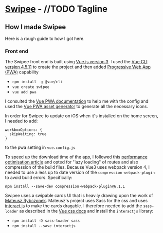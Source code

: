 # [Swipee](https://swipee.lilley.io/) - //TODO Tagline

## How I made Swipee

Here is a rough guide to how I got here.

### Front end

The Swipee front end is built using [Vue.js version 3](https://v3.vuejs.org/guide/introduction.html). I used the [Vue CLI version 4.5.11](https://cli.vuejs.org/) to create the project and then added [Progressive Web App (PWA)](https://web.dev/progressive-web-apps/) capability

- `npm install -g @vue/cli`
- `vue create swipee`
- `vue add pwa`

I consulted the [Vue PWA documentation](https://cli.vuejs.org/core-plugins/pwa.html#configuration) to help me with the config and used the [Vue PWA asset generator](https://github.com/jcalixte/vue-pwa-asset-generator) to generate all the necessary icons.

In order for Swipee to update on iOS when it's installed on the home screen, I needed to add:

```
workboxOptions: {
  skipWaiting: true
}
```

to the pwa setting in `vue.config.js`

To speed up the download time of the app, I followed this [performance optimisation article](https://medium.com/@aetherus.zhou/vue-cli-3-performance-optimization-55316dcd491c) and opted for "lazy loading" of routes and also compression of the build files. Because Vue3 uses webpack version 4, I needed to use a less up to date version of the `compression-webpack-plugin` to avoid build errors. Specifically:

```
npm install --save-dev compression-webpack-plugin@6.1.1
```

Swipee uses a swipable cards UI that is heavily drawing upon the work of [Mateusz Rybczonek](https://madewithvuejs.com/swipeable-cards). Mateusz's project uses Sass for the css and uses [interact.js](https://interactjs.io/) to make the cards dragable. I therefore needed to add the `sass-loader` as described in the [Vue css docs](https://cli.vuejs.org/guide/css.html#postcss) and install the `interactjs` library:

- `npm install -D sass-loader sass`
- `npm install --save interactjs`
